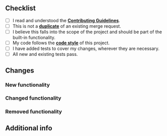 ## Checklist

<!-- Put an `x` in all the boxes that apply -->

- [ ] I read and understood the **[Contributing Guidelines](https://github.com/JustArchiNET/ArchiSteamFarm/blob/main/.github/CONTRIBUTING.md)**.
- [ ] This is not a **[duplicate](https://github.com/JustArchiNET/ArchiSteamFarm/pulls)** of an existing merge request.
- [ ] I believe this falls into the scope of the project and should be part of the built-in functionality.
- [ ] My code follows the **[code style](https://github.com/JustArchiNET/ArchiSteamFarm/blob/main/.github/CONTRIBUTING.md#code-style)** of this project.
- [ ] I have added tests to cover my changes, wherever they are necessary.
- [ ] All new and existing tests pass.

## Changes

### New functionality

<!-- Please describe here, what new functionality was added. -->

### Changed functionality

<!-- Please describe here, what old functionality was changed. -->

### Removed functionality

<!-- Please describe here, what old functionality was removed. Make sure to mention what it was replaced with or how everything that was previously achievable still is. -->

## Additional info

<!-- Everything else you consider note-worthy that we didn't ask for. -->
